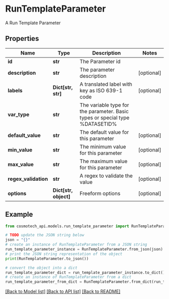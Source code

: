 # RunTemplateParameter

A Run Template Parameter

## Properties

Name | Type | Description | Notes
------------ | ------------- | ------------- | -------------
**id** | **str** | The Parameter id | 
**description** | **str** | The parameter description | [optional] 
**labels** | **Dict[str, str]** | A translated label with key as ISO 639-1 code | [optional] 
**var_type** | **str** | The variable type for the parameter. Basic types or special type %DATASETID% | 
**default_value** | **str** | The default value for this parameter | [optional] 
**min_value** | **str** | The minimum value for this parameter | [optional] 
**max_value** | **str** | The maximum value for this parameter | [optional] 
**regex_validation** | **str** | A regex to validate the value | [optional] 
**options** | **Dict[str, object]** | Freeform options | [optional] 

## Example

```python
from cosmotech_api.models.run_template_parameter import RunTemplateParameter

# TODO update the JSON string below
json = "{}"
# create an instance of RunTemplateParameter from a JSON string
run_template_parameter_instance = RunTemplateParameter.from_json(json)
# print the JSON string representation of the object
print(RunTemplateParameter.to_json())

# convert the object into a dict
run_template_parameter_dict = run_template_parameter_instance.to_dict()
# create an instance of RunTemplateParameter from a dict
run_template_parameter_from_dict = RunTemplateParameter.from_dict(run_template_parameter_dict)
```
[[Back to Model list]](../README.md#documentation-for-models) [[Back to API list]](../README.md#documentation-for-api-endpoints) [[Back to README]](../README.md)


